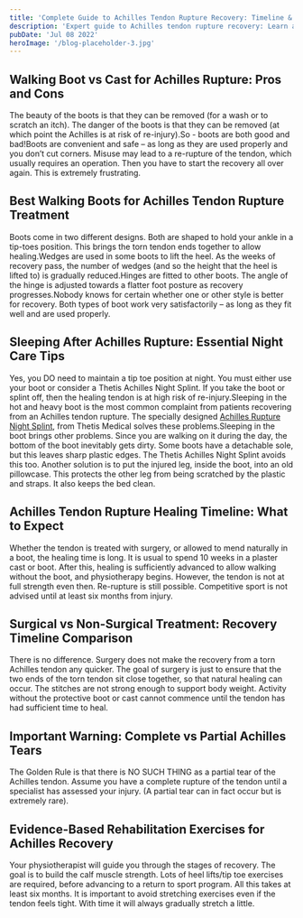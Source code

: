 ```yaml
---
title: 'Complete Guide to Achilles Tendon Rupture Recovery: Timeline & Treatment Options'
description: 'Expert guide to Achilles tendon rupture recovery: Learn about recovery timelines, walking boot options, rehabilitation exercises, and essential tips to prevent re-injury. Includes both surgical and non-surgical treatment paths.'
pubDate: 'Jul 08 2022'
heroImage: '/blog-placeholder-3.jpg'
---
```



## Walking Boot vs Cast for Achilles Rupture: Pros and Cons

The beauty of the boots is that they can be removed (for a wash or to scratch an itch). The danger of the boots is that they can be removed (at which point the Achilles is at risk of re-injury).So - boots are both good and bad!Boots are convenient and safe – as long as they are used properly and you don’t cut corners. Misuse may lead to a re-rupture of the tendon, which usually requires an operation. Then you have to start the recovery all over again. This is extremely frustrating.

## Best Walking Boots for Achilles Tendon Rupture Treatment

Boots come in two different designs. Both are shaped to hold your ankle in a tip-toes position. This brings the torn tendon ends together to allow healing.Wedges are used in some boots to lift the heel. As the weeks of recovery pass, the number of wedges (and so the height that the heel is lifted to) is gradually reduced.Hinges are fitted to other boots. The angle of the hinge is adjusted towards a flatter foot posture as recovery progresses.Nobody knows for certain whether one or other style is better for recovery. Both types of boot work very satisfactorily – as long as they fit well and are used properly.

## Sleeping After Achilles Rupture: Essential Night Care Tips

Yes, you DO need to maintain a tip toe position at night. You must either use your boot or consider a Thetis Achilles Night Splint. If you take the boot or splint off, then the healing tendon is at high risk of re-injury.Sleeping in the hot and heavy boot is the most common complaint from patients recovering from an Achilles tendon rupture. The specially designed [Achilles Rupture Night Splint](https://thetismedical.com/night-splint.html), from Thetis Medical solves these problems.Sleeping in the boot brings other problems. Since you are walking on it during the day, the bottom of the boot inevitably gets dirty. Some boots have a detachable sole, but this leaves sharp plastic edges. The Thetis Achilles Night Splint avoids this too. Another solution is to put the injured leg, inside the boot, into an old pillowcase. This protects the other leg from being scratched by the plastic and straps. It also keeps the bed clean.

## Achilles Tendon Rupture Healing Timeline: What to Expect

Whether the tendon is treated with surgery, or allowed to mend naturally in a boot, the healing time is long. It is usual to spend 10 weeks in a plaster cast or boot. After this, healing is sufficiently advanced to allow walking without the boot, and physiotherapy begins. However, the tendon is not at full strength even then. Re-rupture is still possible. Competitive sport is not advised until at least six months from injury.

## Surgical vs Non-Surgical Treatment: Recovery Timeline Comparison

There is no difference. Surgery does not make the recovery from a torn Achilles tendon any quicker. The goal of surgery is just to ensure that the two ends of the torn tendon sit close together, so that natural healing can occur. The stitches are not strong enough to support body weight. Activity without the protective boot or cast cannot commence until the tendon has had sufficient time to heal.

## Important Warning: Complete vs Partial Achilles Tears

The Golden Rule is that there is NO SUCH THING as a partial tear of the Achilles tendon. Assume you have a complete rupture of the tendon until a specialist has assessed your injury. (A partial tear can in fact occur but is extremely rare).

## Evidence-Based Rehabilitation Exercises for Achilles Recovery

Your physiotherapist will guide you through the stages of recovery. The goal is to build the calf muscle strength. Lots of heel lifts/tip toe exercises are required, before advancing to a return to sport program. All this takes at least six months. It is important to avoid stretching exercises even if the tendon feels tight. With time it will always gradually stretch a little.
